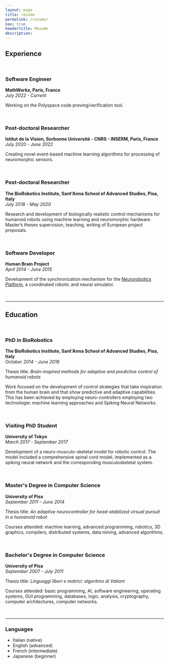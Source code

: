 ```yaml
---
layout: page
title: resume
permalink: /resume/
nav: true
headertitle: Resume
description: 
---
```


## **Experience**

<br/>

### Software Engineer
**MathWorks, Paris, France**
<br/>
*July 2022 - Current*

Working on the Polyspace code proving/verification tool.

<br/>

### Post-doctoral Researcher
**Istitut de la Vision, Sorbonne Université - CNRS - INSERM, Paris, France**
<br/>
*July 2020 - June 2022*

Creating novel event-based machine learning algorithms for processing of neuromorphic sensors.

<br/>

### Post-doctoral Researcher
**The BioRobotics Institute, Sant'Anna School of Advanced Studies, Pisa, Italy**
<br/>
*July 2018 - May 2020*

Research and development of biologically realistic control mechanisms for humanoid robots using machine learning and neuromorphic hardware.
Master’s theses supervision, teaching, writing of European project proposals.

<br/>

### Software Developer
**Human Brain Project**
<br/>
*April 2014 - June 2015*

Development of the synchronization mechanism for the [Neurorobotics Platform](https://neurorobotics.net/), a coordinated robotic and neural simulator.

<br/>

---

## **Education**

<br/>

### PhD in BioRobotics
**The BioRobotics Institute, Sant'Anna School of Advanced Studies, Pisa, Italy**
<br/>
*October 2014 - June 2018*

Thesis title: *Brain-inspired methods for adaptive and predictive
control of humanoid robots*

Work focused on the development of control strategies that take inspiration from the human brain and that show predictive and adaptive capabilities. This has been achieved
by employing neuro-controllers employing two technologie: machine learning approaches and Spiking Neural Networks.

<br/>

### Visiting PhD Student
**University of Tokyo**
<br/>
*March 2017 - September 2017*

Development of a neuro-musculo-skeletal model for robotic control. The model included a comprehensive spinal cord model, implemented as a spiking neural network and the corresponding musculoskeletal system.

<br/>

### Master's Degree in Computer Science
**University of Pisa**
<br/>
*September 2011 - June 2014*

Thesis title: *An adaptive neurocontroller for head-stabilized virsual pursuit in a humanoid robot*

Courses attended: machine learning, advanced programming, robotics, 3D graphics, compilers, distributed systems, data mining, advanced algorithms.

<br/>

### Bachelor's Degree in Computer Science
**University of Pisa**
<br/>
*September 2007 - July 2011*

Thesis title: *Linguaggi liberi e matrici: algoritmo di Valiant*

Courses attended: basic programming, AI, software engineering, operating systems, GUI programming, databases, logic, analysis, cryptography, computer architectures, computer networks.

<br/>

---

### **Languages**

* Italian (native)
* English (advanced)
* French (intermediate)
* Japanese (beginner)